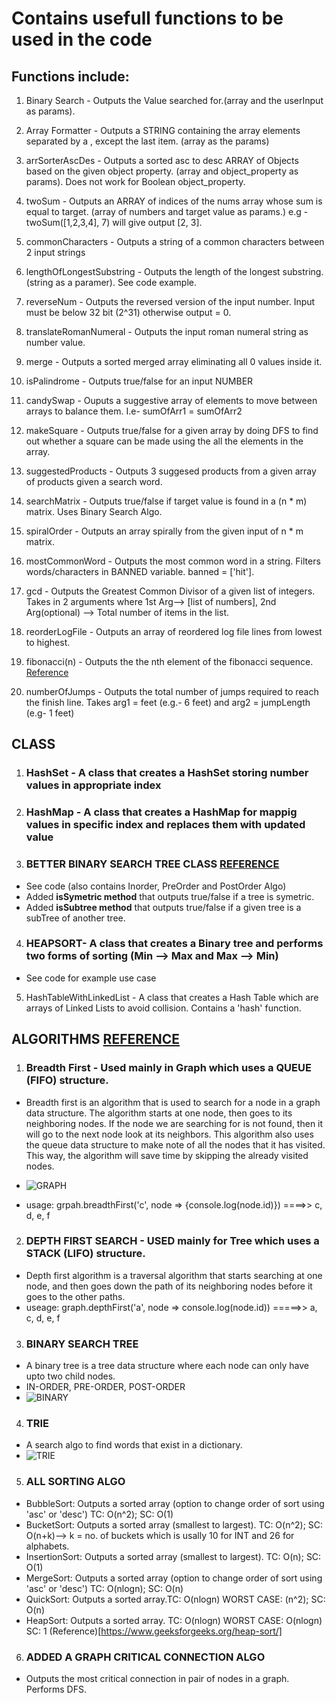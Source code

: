 # Contains usefull functions to be used in the code

## Functions include:

1. Binary Search - Outputs the Value searched for.(array and the userInput as params). 

2. Array Formatter - Outputs a STRING containing the array elements separated by a , except the last item. (array as the params)

3. arrSorterAscDes - Outputs a sorted asc to desc ARRAY of Objects based on the given object property. (array and object_property as params). Does not work for Boolean object_property.  

4. twoSum - Outputs an ARRAY of indices of the nums array whose sum is equal to target. (array of numbers and target value as params.) e.g - twoSum([1,2,3,4], 7) will give output [2, 3].

5. commonCharacters - Outputs a string of a common characters between 2 input strings

6. lengthOfLongestSubstring - Outputs the length of the longest substring. (string as a paramer). See code example.

7. reverseNum - Outputs the reversed version of the input number. Input must be below 32 bit (2^31) otherwise output = 0.

8. translateRomanNumeral - Outputs the input roman numeral string as number value. 

9. merge - Outputs a sorted merged array eliminating all 0 values inside it.

10. isPalindrome - Outputs true/false for an input NUMBER

11. candySwap - Ouputs a suggestive array of elements to move between arrays to balance them. I.e- sumOfArr1 = sumOfArr2

12. makeSquare - Outputs true/false for a given array by doing DFS to find out whether a square can be made using the all the elements in the array.

13. suggestedProducts - Outputs 3 suggesed products from a given array of products given a search word.

14. searchMatrix - Outputs true/false if target value is found in a (n * m) matrix. Uses Binary Search Algo. 

15. spiralOrder - Outputs an array spirally from the given input of n * m matrix. 

16. mostCommonWord - Outputs the most common word in a string. Filters words/characters in BANNED variable. banned = ['hit'].

17. gcd - Outputs the Greatest Common Divisor of a given list of integers. Takes in 2 arguments where 1st Arg--> [list of numbers], 2nd Arg(optional) --> Total number of items in the list.

18. reorderLogFile - Outputs an array of reordered log file lines from lowest to highest.

19. fibonacci(n) - Outputs the the nth element of the fibonacci sequence. [Reference](https://www.youtube.com/watch?v=B0NtAFf4bvU&list=PLBZBJbE_rGRV8D7XZ08LK6z-4zPoWzu5H&index=6)

20. numberOfJumps - Outputs the total number of jumps required to reach the finish line. Takes arg1 = feet (e.g.- 6 feet) and arg2 = jumpLength (e.g- 1 feet)

## CLASS

1. ### HashSet - A class that creates a HashSet storing number values in appropriate index
2. ### HashMap - A class that creates a HashMap for mappig values in specific index and replaces them with updated value
3. ### BETTER BINARY SEARCH TREE CLASS [REFERENCE](https://www.geeksforgeeks.org/implementation-binary-search-tree-javascript/)
- See code (also contains Inorder, PreOrder and PostOrder Algo)
- Added <strong>isSymetric method</strong> that outputs true/false if a tree is symetric.
- Added <strong>isSubtree method</strong> that outputs true/false if a given tree is a subTree of another tree.
4. ### HEAPSORT- A class that creates a Binary tree and performs two forms of sorting (Min --> Max and Max --> Min)
- See code for example use case
5. HashTableWithLinkedList - A class that creates a Hash Table which are arrays of Linked Lists to avoid collision. Contains a 'hash' function.

## ALGORITHMS [REFERENCE](https://blog.bitsrc.io/a-guide-to-javascript-algorithms-search-4d653be3dca2)

1. ### Breadth First - Used mainly in Graph which uses a QUEUE (FIFO) structure.
- Breadth first is an algorithm that is used to search for a node in a graph data structure. The algorithm starts at one node, then goes to its neighboring nodes. If the node we are searching for is not found, then it will go to the next node look at its neighbors. 
This algorithm also uses the queue data structure to make note of all the nodes that it has visited. This way, the algorithm will save time by skipping the already visited nodes.

- ![GRAPH](https://github.com/tausvels/usefullFunctions/blob/master/screenshots/graph.PNG "GRAPH")
- usage: grpah.breadthFirst('c', node => {console.log(node.id)}) ====>> c, d, e, f
2. ### DEPTH FIRST SEARCH - USED mainly for Tree which uses a STACK (LIFO) structure.
- Depth first algorithm is a traversal algorithm that starts searching at one node, and then goes down the path of its neighboring nodes before it goes to the other paths.
- useage: graph.depthFirst('a', node => console.log(node.id)) =====>> a, c, d, e, f

3. ### BINARY SEARCH TREE
- A binary tree is a tree data structure where each node can only have upto two child nodes.
- IN-ORDER, PRE-ORDER, POST-ORDER
- ![BINARY](https://github.com/tausvels/usefullFunctions/blob/master/screenshots/binaryTree.PNG)

4. ### TRIE 
- A search algo to find words that exist in a dictionary.
- ![TRIE](https://github.com/tausvels/usefullFunctions/blob/master/screenshots/Trie.PNG)

5. ### ALL SORTING ALGO
- BubbleSort: Outputs a sorted array (option to change order of sort using 'asc' or 'desc') TC: O(n^2); SC: O(1)
- BucketSort: Outputs a sorted array (smallest to largest). TC: O(n^2); SC: O(n+k)--> k = no. of buckets which is usally 10 for INT and 26 for alphabets.
- InsertionSort: Outputs a sorted array (smallest to largest). TC: O(n); SC: O(1)
- MergeSort: Outputs a sorted array (option to change order of sort using 'asc' or 'desc') TC: O(nlogn); SC: O(n)
- QuickSort: Outputs a sorted array.TC: O(nlogn) WORST CASE: (n^2); SC: O(n)
- HeapSort: Outputs a sorted array. TC: O(nlogn) WORST CASE: O(nlogn) SC: 1 (Reference)[https://www.geeksforgeeks.org/heap-sort/]

6. ### ADDED A GRAPH CRITICAL CONNECTION ALGO
- Outputs the most critical connection in pair of nodes in a graph. Performs DFS.